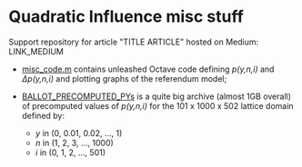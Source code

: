 # Quadratic Influence misc stuff

Support repository for article "TITLE ARTICLE" hosted on Medium: LINK_MEDIUM

* [misc_code.m](https://github.com/baro77/quadratic_influence/blob/master/misc_code.m) contains unleashed Octave code defining _p(y,n,i)_ and _∆p(y,n,i)_ and plotting graphs of the referendum model;

* [BALLOT_PRECOMPUTED_PYs](https://github.com/baro77/quadratic_influence/tree/master/BALLOT_PRECOMPUTED_PYs) is a quite big archive (almost 1GB overall) of precomputed values of _p(y,n,i)_ for the 101 x 1000 x 502 lattice domain defined by:
  * _y_ in (0, 0.01, 0.02, ..., 1)
  * _n_ in (1, 2, 3, ..., 1000)
  * _i_ in (0, 1, 2, ..., 501)
